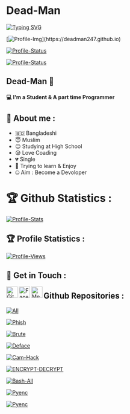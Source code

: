 <!-- Github README -->
# Dead-Man

[![Typing SVG](http://readme-typing-svg.herokuapp.com?color=%23F70404&center=true&vCenter=true&multiline=true&lines=Hi+There+Welcome+to+my+profile)](https://deadman247.github.io)

[![Profile-Img](https://avatars.githubusercontent.com/u/82598662?s=400&u=c1a1c80a06e52c5f672fe1bc0f41cc1f8d619940&v=4"&alt="logo"&width="250"&height="250")](https://deadman247.github.io)
<p align="left"></p>
<p align="left"><a href="https://github.com/Deadman247">

[![Profile-Status](https://github-readme-stats.vercel.app/api?username=Deadman247&show_icons=true&include_all_commits=true&theme=react&cache_seconds=3200&hide_border=true)](https://deadman247.github.io)

[![Profile-Status](https://github-readme-stats.vercel.app/api/top-langs/?username=Deadman247&layout=compact&theme=react&hide_border=true)](https://deadman247.github.io)
</a>

## Dead-Man 👋

#### 💻 I'm a Student & A part time Programmer

## 🤠 About me :

- 🇧🇩 Bangladeshi
- 😇 Muslim
- 😐 Studying at High School
- 😪 Love Coading
- 💔 Single
- 🐍 Trying to learn & Enjoy
- 🤐 Aim : Become a Devoloper

# 🏆 Github Statistics :
[![Profile-Stats](https://github-profile-trophy.vercel.app/?username=Deadman247&theme=dracula&no-frame=true&title=Followers,Stars,Repository,Issues)](https://deadman247.github.io)

## 🏆 Profile Statistics :

[![Profile-Views](https://komarev.com/ghpvc/?username=Deadman247&style=plastic&color=F70000)](https://deadman247.github.io)

## 📡 Get in Touch :

<a href="https://github.com/Deadman247"><img align="left" title="Github" alt="Github" width="30px" src="https://github.githubassets.com/images/modules/logos_page/GitHub-Mark.png" /></a>
<a href="https://fb.com/DeadManGrayHat"><img align="left" title="Facebook" alt="Facebook" width="30px" src="https://static.xx.fbcdn.net/rsrc.php/yb/r/hLRJ1GG_y0J.ico" /></a>
<a href="https://m.me/DeadManGrayHat"><img align="left" title="Messenger" alt="Messenger" width="30px" src="https://upload.wikimedia.org/wikipedia/commons/thumb/b/be/Facebook_Messenger_logo_2020.svg/2048px-Facebook_Messenger_logo_2020.svg.png" /></a>

## Github Repositories :

[![All](https://github-readme-stats.vercel.app/api/pin/?username=Deadman247&repo=All&theme=highcontrast)](https://github.com/Deadman247/All)

[![Phish](https://github-readme-stats.vercel.app/api/pin/?username=Deadman247&repo=Phish&theme=merko)](https://github.com/Deadman247/Phish)

[![Brute](https://github-readme-stats.vercel.app/api/pin/?username=Deadman247&repo=Brute&theme=radical)](https://github.com/Deadman247/Brute)

[![Deface](https://github-readme-stats.vercel.app/api/pin/?username=Deadman247&repo=Deface&theme=blue-green)](https://github.com/Deadman247/Deface)

[![Cam-Hack](https://github-readme-stats.vercel.app/api/pin/?username=Deadman247&repo=Cam-Hack&theme=algolia)](https://github.com/Deadman247/Cam-Hack)

[![ENCRYPT-DECRYPT](https://github-readme-stats.vercel.app/api/pin/?username=Deadman247&repo=ENCRYPT-DECRYPT&theme=chartreuse-dark)](https://github.com/Deadman247/ENCRYPT-DECRYPT)

[![Bash-All](https://github-readme-stats.vercel.app/api/pin/?username=Deadman247&repo=Bash-All&theme=blue-green)](https://github.com/Deadman247/Bash-All)

[![Pyenc](https://github-readme-stats.vercel.app/api/pin/?username=Deadman247&repo=Pyenc&theme=gotham)](https://github.com/Deadman247/Pyenc)

[![Pyenc](https://github-readme-stats.vercel.app/api/pin/?username=Deadman247&repo=Termuxstyle&theme=great-gatsby)](https://github.com/Deadman247/Termuxstyle)
